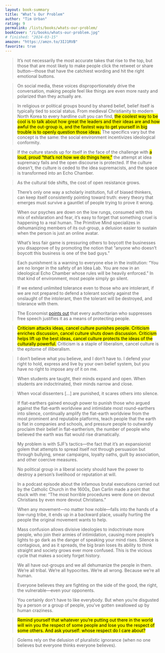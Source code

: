 ```yaml
---
layout: book-summary
title: "Whatʼs Our Problem"
author: "Tim Urban"
rating: 9
permalink: /lists/books/whats-our-problem/
bookCover: "/i/books/whats-our-problem.jpg"
# finished: "2024-03-15"
amazon: "https://amzn.to/3IJ1RVB"
favorite: true
---
```


> It’s not necessarily the most accurate takes that rise to the top, but those that are most likely to make people click the retweet or share button—those that have the catchiest wording and hit the right emotional buttons.

> On social media, these voices disproportionately drive the conversation, making people feel like things are even more nasty and polarized than they actually are.

> In religious or political groups bound by shared belief, belief itself is typically tied to social status. From medieval Christianity to modern North Korea to every hardline cult you can find, <mark>the coolest way to be cool is to talk about how great the leaders and their ideas are and how awful the out-group is, and the fastest way to get yourself in big trouble is to openly question those ideas.</mark> The specifics vary but the concept is the same: the social environment incentivizes ideological conformity.

> If the culture stands up for itself in the face of the challenge with <mark>a loud, proud “that’s not how we do things here,”</mark> the attempt at idea supremacy fails and the open discourse is protected. If the culture doesn’t, the culture is ceded to the idea supremacists, and the space is transformed into an Echo Chamber.

> As the cultural tide shifts, the cost of open resistance grows.

> There’s only one way a scholarly institution, full of biased thinkers, can keep itself consistently pointing toward truth: every theory that emerges must survive a gauntlet of people trying to prove it wrong.

<!-- > Let me assure you that these are just general smear words. They are emotional words. They are words which have no definition, and first you create a sense of fear and hatred and then you apply this word to everyone against you. -->

> When our psyches are down on the low rungs, consumed with this mix of exhilaration and fear, it’s easy to forget that something cruel is happening to a real human. The Primitive Mind specializes in dehumanizing members of its out-group, a delusion easier to sustain when the person is just an online avatar.

> What’s less fair game is pressuring others to boycott the businesses you disapprove of by promoting the notion that “anyone who doesn’t boycott this business is one of the bad guys.”

> Each punishment is a warning to everyone else in the institution: “You are no longer in the safety of an Idea Lab. You are now in an ideological Echo Chamber whose rules will be heavily enforced.” In that kind of environment, most people simply go silent.

> If we extend unlimited tolerance even to those who are intolerant, if we are not prepared to defend a tolerant society against the onslaught of the intolerant, then the tolerant will be destroyed, and tolerance with them.

> The Economist [points out](https://www.economist.com/leaders/2016/06/04/under-attack) that every authoritarian who suppresses free speech justifies it as a means of protecting people.

> <mark>Criticism attacks ideas, cancel culture punishes people. Criticism enriches discussion, cancel culture shuts down discussion. Criticism helps lift up the best ideas, cancel culture protects the ideas of the culturally powerful.</mark> Criticism is a staple of liberalism, cancel culture is the epitome of illiberalism.

> I don’t believe what you believe, and I don’t have to. I defend your right to hold, express and live by your own belief system, but you have no right to impose any of it on me.

> When students are taught, their minds expand and open. When students are indoctrinated, their minds narrow and close.

> When vocal dissenters [...] are punished, it scares others into silence.

> If flat-earthers gained enough power to punish those who argued against the flat-earth worldview and intimidate most round-earthers into silence, continually amplify the flat-earth worldview from the most prominent and reputable platforms, teach people that the earth is flat in companies and schools, and pressure people to outwardly proclaim their belief in flat-eartherism, the number of people who believed the earth was flat would rise dramatically.

> My problem is with SJF’s tactics—the fact that it’s an expansionist golem that attempts to spread itself not through persuasion but through bullying, smear campaigns, loyalty oaths, guilt by association, and other coercive measures.

> No political group in a liberal society should have the power to destroy a person’s livelihood or reputation at will.

> In a podcast episode about the infamous brutal executions carried out by the Catholic Church in the 1600s, Dan Carlin made a point that stuck with me: “The most horrible procedures were done on devout Christians by even more devout Christians.”

> When any movement—no matter how noble—falls into the hands of a low-rung tribe, it ends up in a backward place, usually hurting the people the original movement wants to help.

> Mass confusion allows divisive ideologies to indoctrinate more people, who join their armies of intimidation, causing more people’s lights to go dark as the danger of speaking your mind rises. Silence is contagious, and as it spreads, the big brain loses its ability to think straight and society grows ever more confused. This is the vicious cycle that makes a society forget history.

> We all have out-groups and we all dehumanize the people in them. We’re all tribal. We’re all hypocrites. We’re all wrong. Because we’re all human.

> Everyone believes they are fighting on the side of the good, the right, the vulnerable—even your opponents.

> You certainly don't have to like everybody. But when you’re disgusted by a person or a group of people, you've gotten swallowed up by human craziness.

> <mark>Remind yourself that whatever you’re putting out there in the world will win you the respect of some people and lose you the respect of some others. And ask yourself: whose respect do I care about?</mark>

> Golems rely on the delusion of pluralistic ignorance (when no one believes but everyone thinks everyone believes).
